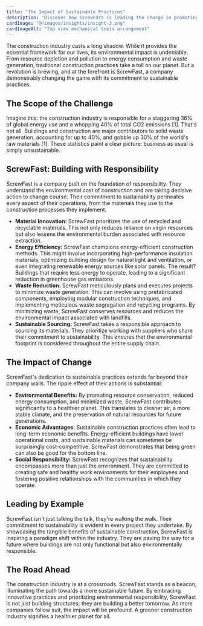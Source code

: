 ```yaml
---
title: "The Impact of Sustainable Practices"
description: "Discover how ScrewFast is leading the charge in promoting sustainability within the construction industry"
cardImage: "@/images/insights/insight-3.png"
cardImageAlt: "Top view mechanical tools arrangement"
---
```


The construction industry casts a long shadow.  While it provides the essential framework for our lives, its environmental impact is undeniable. From resource depletion and pollution to energy consumption and waste generation, traditional construction practices take a toll on our planet. But a revolution is brewing, and at the forefront is ScrewFast, a company demonstrably changing the game with its commitment to sustainable practices.

## The Scope of the Challenge

Imagine this: the construction industry is responsible for a staggering 36% of global energy use and a whopping 40% of total CO2 emissions [1].  That's not all.  Buildings and construction are major contributors to solid waste generation, accounting for up to 40%, and gobble up 30% of the world's raw materials [1]. These statistics paint a clear picture: business as usual is simply unsustainable.

## ScrewFast: Building with Responsibility

ScrewFast is a company built on the foundation of responsibility. They understand the environmental cost of construction and are taking decisive action to change course. Their commitment to sustainability permeates every aspect of their operations, from the materials they use to the construction processes they implement.

* **Material Innovation:** ScrewFast prioritizes the use of recycled and recyclable materials. This not only reduces reliance on virgin resources but also lessens the environmental burden associated with resource extraction.
* **Energy Efficiency:**  ScrewFast champions energy-efficient construction methods.  This might involve incorporating high-performance insulation materials, optimizing building design for natural light and ventilation, or even integrating renewable energy sources like solar panels.  The result?  Buildings that require less energy to operate, leading to a significant reduction in greenhouse gas emissions.
* **Waste Reduction:**  ScrewFast meticulously plans and executes projects to minimize waste generation.  This can involve using prefabricated components, employing modular construction techniques, and implementing meticulous waste segregation and recycling programs.  By minimizing waste, ScrewFast conserves resources and reduces the environmental impact associated with landfills.
* **Sustainable Sourcing:**  ScrewFast takes a responsible approach to sourcing its materials.  They prioritize working with suppliers who share their commitment to sustainability.  This ensures that the environmental footprint is considered throughout the entire supply chain.

## The Impact of Change

ScrewFast's dedication to sustainable practices extends far beyond their company walls.  The ripple effect of their actions is substantial:

* **Environmental Benefits:**  By promoting resource conservation, reduced energy consumption, and minimized waste, ScrewFast contributes significantly to a healthier planet.  This translates to cleaner air, a more stable climate, and the preservation of natural resources for future generations.
* **Economic Advantages:**  Sustainable construction practices often lead to long-term economic benefits.  Energy-efficient buildings have lower operational costs, and sustainable materials can sometimes be surprisingly cost-competitive.  ScrewFast demonstrates that being green can also be good for the bottom line.
* **Social Responsibility:**  ScrewFast recognizes that sustainability encompasses more than just the environment.  They are committed to creating safe and healthy work environments for their employees and fostering positive relationships with the communities in which they operate.

## Leading by Example

ScrewFast isn't just talking the talk, they're walking the walk. Their commitment to sustainability is evident in every project they undertake.  By showcasing the tangible benefits of sustainable construction, ScrewFast is inspiring a paradigm shift within the industry.  They are paving the way for a future where buildings are not only functional but also environmentally responsible.

## The Road Ahead

The construction industry is at a crossroads.  ScrewFast stands as a beacon, illuminating the path towards a more sustainable future.  By embracing innovative practices and prioritizing environmental responsibility, ScrewFast is not just building structures; they are building a better tomorrow.  As more companies follow suit, the impact will be profound. A greener construction industry signifies a healthier planet for all.
